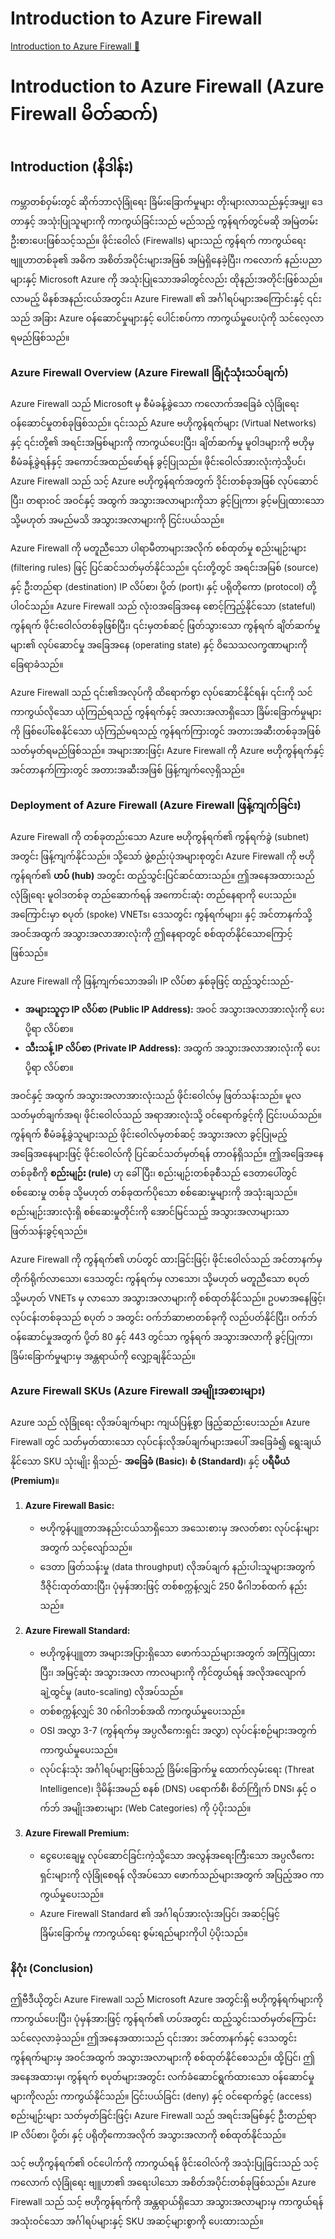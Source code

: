 # Introduction to Azure Firewall

[Introduction to Azure Firewall 🔗](https://www.coursera.org/learn/cybersecurity-solutions-and-microsoft-defender/lecture/mh2EX/introduction-to-azure-firewall)

# Introduction to Azure Firewall (Azure Firewall မိတ်ဆက်)

## Introduction (နိဒါန်း)

ကမ္ဘာတစ်ဝှမ်းတွင် ဆိုက်ဘာလုံခြုံရေး ခြိမ်းခြောက်မှုများ တိုးများလာသည်နှင့်အမျှ၊ ဒေတာနှင့် အသုံးပြုသူများကို ကာကွယ်ခြင်းသည် မည်သည့် ကွန်ရက်တွင်မဆို အမြဲတမ်း ဦးစားပေးဖြစ်သင့်သည်။ ဖိုင်းဝေါလ် (Firewalls) များသည် ကွန်ရက် ကာကွယ်ရေး ဗျူဟာတစ်ခု၏ အဓိက အစိတ်အပိုင်းများအဖြစ် အမြဲရှိနေခဲ့ပြီး၊ ကလောက် နည်းပညာများနှင့် Microsoft Azure ကို အသုံးပြုသောအခါတွင်လည်း ထိုနည်းအတိုင်းဖြစ်သည်။ လာမည့် မိနစ်အနည်းငယ်အတွင်း၊ Azure Firewall ၏ အင်္ဂါရပ်များအကြောင်းနှင့် ၎င်းသည် အခြား Azure ဝန်ဆောင်မှုများနှင့် ပေါင်းစပ်ကာ ကာကွယ်မှုပေးပုံကို သင်လေ့လာရမည်ဖြစ်သည်။

### Azure Firewall Overview (Azure Firewall ခြုံငုံသုံးသပ်ချက်)

Azure Firewall သည် Microsoft မှ စီမံခန့်ခွဲသော ကလောက်အခြေခံ လုံခြုံရေး ဝန်ဆောင်မှုတစ်ခုဖြစ်သည်။ ၎င်းသည် Azure ဗဟိုကွန်ရက်များ (Virtual Networks) နှင့် ၎င်းတို့၏ အရင်းအမြစ်များကို ကာကွယ်ပေးပြီး၊ ချိတ်ဆက်မှု မူဝါဒများကို ဗဟိုမှ စီမံခန့်ခွဲရန်နှင့် အကောင်အထည်ဖော်ရန် ခွင့်ပြုသည်။ ဖိုင်းဝေါလ်အားလုံးကဲ့သို့ပင်၊ Azure Firewall သည် သင့် Azure ဗဟိုကွန်ရက်အတွက် ဒိုင်းတစ်ခုအဖြစ် လုပ်ဆောင်ပြီး၊ တရားဝင် အဝင်နှင့် အထွက် အသွားအလာများကိုသာ ခွင့်ပြုကာ၊ ခွင့်မပြုထားသော သို့မဟုတ် အမည်မသိ အသွားအလာများကို ငြင်းပယ်သည်။

Azure Firewall ကို မတူညီသော ပါရာမီတာများအလိုက် စစ်ထုတ်မှု စည်းမျဉ်းများ (filtering rules) ဖြင့် ပြင်ဆင်သတ်မှတ်နိုင်သည်။ ၎င်းတို့တွင် အရင်းအမြစ် (source) နှင့် ဦးတည်ရာ (destination) IP လိပ်စာ၊ ပို့တ် (port)၊ နှင့် ပရိုတိုကော (protocol) တို့ ပါဝင်သည်။ Azure Firewall သည် လုံးဝအခြေအနေ စောင့်ကြည့်နိုင်သော (stateful) ကွန်ရက် ဖိုင်းဝေါလ်တစ်ခုဖြစ်ပြီး၊ ၎င်းမှတစ်ဆင့် ဖြတ်သွားသော ကွန်ရက် ချိတ်ဆက်မှုများ၏ လုပ်ဆောင်မှု အခြေအနေ (operating state) နှင့် ဝိသေသလက္ခဏာများကို ခြေရာခံသည်။

Azure Firewall သည် ၎င်း၏အလုပ်ကို ထိရောက်စွာ လုပ်ဆောင်နိုင်ရန်၊ ၎င်းကို သင်ကာကွယ်လိုသော ယုံကြည်ရသည့် ကွန်ရက်နှင့် အလားအလာရှိသော ခြိမ်းခြောက်မှုများကို ဖြစ်ပေါ်စေနိုင်သော ယုံကြည်မရသည့် ကွန်ရက်ကြားတွင် အတားအဆီးတစ်ခုအဖြစ် သတ်မှတ်ရမည်ဖြစ်သည်။ အများအားဖြင့်၊ Azure Firewall ကို Azure ဗဟိုကွန်ရက်နှင့် အင်တာနက်ကြားတွင် အတားအဆီးအဖြစ် ဖြန့်ကျက်လေ့ရှိသည်။

### Deployment of Azure Firewall (Azure Firewall ဖြန့်ကျက်ခြင်း)

Azure Firewall ကို တစ်ခုတည်းသော Azure ဗဟိုကွန်ရက်၏ ကွန်ရက်ခွဲ (subnet) အတွင်း ဖြန့်ကျက်နိုင်သည်။ သို့သော် ဖွဲ့စည်းပုံအများစုတွင်၊ Azure Firewall ကို ဗဟိုကွန်ရက်၏ **ဟပ် (hub)** အတွင်း ထည့်သွင်းပြင်ဆင်ထားသည်။ ဤအနေအထားသည် လုံခြုံရေး မူဝါဒတစ်ခု တည်ဆောက်ရန် အကောင်းဆုံး တည်နေရာကို ပေးသည်။ အကြောင်းမှာ စပုတ် (spoke) VNETs၊ ဒေသတွင်း ကွန်ရက်များ၊ နှင့် အင်တာနက်သို့ အဝင်အထွက် အသွားအလာအားလုံးကို ဤနေရာတွင် စစ်ထုတ်နိုင်သောကြောင့်ဖြစ်သည်။

Azure Firewall ကို ဖြန့်ကျက်သောအခါ၊ IP လိပ်စာ နှစ်ခုဖြင့် ထည့်သွင်းသည်-

- **အများသူငှာ IP လိပ်စာ (Public IP Address):** အဝင် အသွားအလာအားလုံးကို ပေးပို့ရာ လိပ်စာ။
- **သီးသန့် IP လိပ်စာ (Private IP Address):** အထွက် အသွားအလာအားလုံးကို ပေးပို့ရာ လိပ်စာ။

အဝင်နှင့် အထွက် အသွားအလာအားလုံးသည် ဖိုင်းဝေါလ်မှ ဖြတ်သန်းသည်။ မူလသတ်မှတ်ချက်အရ၊ ဖိုင်းဝေါလ်သည် အရာအားလုံးသို့ ဝင်ရောက်ခွင့်ကို ငြင်းပယ်သည်။ ကွန်ရက် စီမံခန့်ခွဲသူများသည် ဖိုင်းဝေါလ်မှတစ်ဆင့် အသွားအလာ ခွင့်ပြုမည့် အခြေအနေများဖြင့် ဖိုင်းဝေါလ်ကို ပြင်ဆင်သတ်မှတ်ရန် တာဝန်ရှိသည်။ ဤအခြေအနေတစ်ခုစီကို **စည်းမျဉ်း (rule)** ဟု ခေါ်ပြီး၊ စည်းမျဉ်းတစ်ခုစီသည် ဒေတာပေါ်တွင် စစ်ဆေးမှု တစ်ခု သို့မဟုတ် တစ်ခုထက်ပိုသော စစ်ဆေးမှုများကို အသုံးချသည်။ စည်းမျဉ်းအားလုံးရှိ စစ်ဆေးမှုတိုင်းကို အောင်မြင်သည့် အသွားအလာများသာ ဖြတ်သန်းခွင့်ရသည်။

Azure Firewall ကို ကွန်ရက်၏ ဟပ်တွင် ထားခြင်းဖြင့်၊ ဖိုင်းဝေါလ်သည် အင်တာနက်မှ တိုက်ရိုက်လာသော၊ ဒေသတွင်း ကွန်ရက်မှ လာသော၊ သို့မဟုတ် မတူညီသော စပုတ် သို့မဟုတ် VNETs မှ လာသော အသွားအလာများကို စစ်ထုတ်နိုင်သည်။ ဥပမာအနေဖြင့်၊ လုပ်ငန်းတစ်ခုသည် စပုတ် ၁ အတွင်း ဝက်ဘ်ဆာဗာတစ်ခုကို လည်ပတ်နိုင်ပြီး၊ ဝက်ဘ်ဝန်ဆောင်မှုအတွက် ပို့တ် 80 နှင့် 443 တွင်သာ ကွန်ရက် အသွားအလာကို ခွင့်ပြုကာ၊ ခြိမ်းခြောက်မှုများမှ အန္တရာယ်ကို လျှော့ချနိုင်သည်။

### Azure Firewall SKUs (Azure Firewall အမျိုးအစားများ)

Azure သည် လုံခြုံရေး လိုအပ်ချက်များ ကျယ်ပြန့်စွာ ဖြည့်ဆည်းပေးသည်။ Azure Firewall တွင် သတ်မှတ်ထားသော လုပ်ငန်းလိုအပ်ချက်များအပေါ် အခြေခံ၍ ရွေးချယ်နိုင်သော SKU သုံးမျိုး ရှိသည်- **အခြေခံ (Basic)**၊ **စံ (Standard)**၊ နှင့် **ပရီမီယံ (Premium)**။

1. **Azure Firewall Basic:**

   - ဗဟိုကွန်ပျူတာအနည်းငယ်သာရှိသော အသေးစားမှ အလတ်စား လုပ်ငန်းများအတွက် သင့်လျော်သည်။
   - ဒေတာ ဖြတ်သန်းမှု (data throughput) လိုအပ်ချက် နည်းပါးသူများအတွက် ဒီဇိုင်းထုတ်ထားပြီး၊ ပုံမှန်အားဖြင့် တစ်စက္ကန့်လျှင် 250 မီဂါဘစ်ထက် နည်းသည်။

2. **Azure Firewall Standard:**

   - ဗဟိုကွန်ပျူတာ အများအပြားရှိသော ဖောက်သည်များအတွက် အကြံပြုထားပြီး၊ အမြင့်ဆုံး အသွားအလာ ကာလများကို ကိုင်တွယ်ရန် အလိုအလျောက် ချဲ့ထွင်မှု (auto-scaling) လိုအပ်သည်။
   - တစ်စက္ကန့်လျှင် 30 ဂစ်ဂါဘစ်အထိ ကာကွယ်မှုပေးသည်။
   - OSI အလွှာ 3-7 (ကွန်ရက်မှ အပ္ပလီကေးရှင်း အလွှာ) လုပ်ငန်းစဉ်များအတွက် ကာကွယ်မှုပေးသည်။
   - လုပ်ငန်းသုံး အင်္ဂါရပ်များဖြစ်သည့် ခြိမ်းခြောက်မှု ထောက်လှမ်းရေး (Threat Intelligence)၊ ဒိုမိန်းအမည် စနစ် (DNS) ပရောက်စီ၊ စိတ်ကြိုက် DNS၊ နှင့် ဝက်ဘ် အမျိုးအစားများ (Web Categories) ကို ပံ့ပိုးသည်။

3. **Azure Firewall Premium:**
   - ငွေပေးချေမှု လုပ်ဆောင်ခြင်းကဲ့သို့သော အလွန်အရေးကြီးသော အပ္ပလီကေးရှင်းများကို လုံခြုံစေရန် လိုအပ်သော ဖောက်သည်များအတွက် အပြည့်အဝ ကာကွယ်မှုပေးသည်။
   - Azure Firewall Standard ၏ အင်္ဂါရပ်အားလုံးအပြင်၊ အဆင့်မြင့် ခြိမ်းခြောက်မှု ကာကွယ်ရေး စွမ်းရည်များကိုပါ ပံ့ပိုးသည်။

### နိဂုံး (Conclusion)

ဤဗီဒီယိုတွင်၊ Azure Firewall သည် Microsoft Azure အတွင်းရှိ ဗဟိုကွန်ရက်များကို ကာကွယ်ပေးပြီး၊ ပုံမှန်အားဖြင့် ကွန်ရက်၏ ဟပ်အတွင်း ထည့်သွင်းသတ်မှတ်ကြောင်း သင်လေ့လာခဲ့သည်။ ဤအနေအထားသည် ၎င်းအား အင်တာနက်နှင့် ဒေသတွင်း ကွန်ရက်များမှ အဝင်အထွက် အသွားအလာများကို စစ်ထုတ်နိုင်စေသည်။ ထို့ပြင်၊ ဤအနေအထားမှ၊ ကွန်ရက် စပုတ်များအတွင်း လက်ခံဆောင်ရွက်ထားသော ဝန်ဆောင်မှုများကိုလည်း ကာကွယ်နိုင်သည်။ ငြင်းပယ်ခြင်း (deny) နှင့် ဝင်ရောက်ခွင့် (access) စည်းမျဉ်းများ သတ်မှတ်ခြင်းဖြင့်၊ Azure Firewall သည် အရင်းအမြစ်နှင့် ဦးတည်ရာ IP လိပ်စာ၊ ပို့တ်၊ နှင့် ပရိုတိုကောအလိုက် အသွားအလာကို စစ်ထုတ်နိုင်သည်။

သင့် ဗဟိုကွန်ရက်၏ ဝင်ပေါက်ကို ကာကွယ်ရန် ဖိုင်းဝေါလ်ကို အသုံးပြုခြင်းသည် သင့် ကလောက် လုံခြုံရေး ဗျူဟာ၏ အရေးပါသော အစိတ်အပိုင်းတစ်ခုဖြစ်သည်။ Azure Firewall သည် သင့် ဗဟိုကွန်ရက်ကို အန္တရာယ်ရှိသော အသွားအလာများမှ ကာကွယ်ရန် အသုံးဝင်သော အင်္ဂါရပ်များနှင့် SKU အဆင့်များစွာကို ပေးထားသည်။
